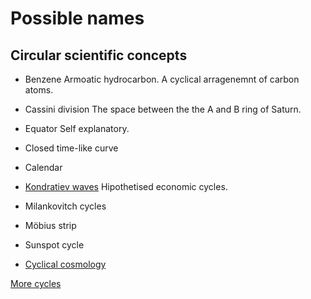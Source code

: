 # Possible names

## Circular scientific concepts

* Benzene
    Armoatic hydrocarbon. A cyclical arragenemnt of carbon atoms.
* Cassini division
    The space between the the A and B ring of Saturn.
* Equator
    Self explanatory.
* Closed time-like curve

* Calendar

* [Kondratiev waves](https://en.wikipedia.org/wiki/Kondratiev_wave)
    Hipothetised economic cycles. 
    
* Milankovitch cycles

* Möbius strip

* Sunspot cycle

* [Cyclical cosmology](https://en.wikipedia.org/wiki/Cyclic_model#The_Steinhardt%E2%80%93Turok_model)


[More cycles](https://en.wikipedia.org/wiki/List_of_cycles)